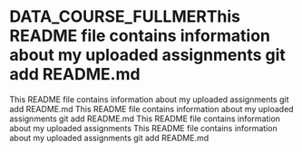 # DATA_COURSE_FULLMERThis README file contains information about my uploaded assignments git add README.md
This README file contains information about my uploaded assignments git add README.md
This README file contains information about my uploaded assignments git add README.md
This README file contains information about my uploaded assignments
This README file contains information about my uploaded assignments git add README.md
